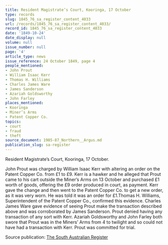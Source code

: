 ```yaml
---
title: Resident Magistrate’s Court, Kooringa, 17 October
type: records
slug: 1845_76_sa_register_content_4033
url: /records/1845_76_sa_register_content_4033/
record_id: 1845_76_sa_register_content_4033
date: '1849-10-24'
date_display: null
volume: null
issue_number: null
page: '4'
article_type: news
issue_reference: 24 October 1849, page 4
people_mentioned:
- John Prout
- William Isaac Kerr
- Thomas H. Williams
- Charles James Ware
- James Sanderson
- Azariah Goldsworthy
- John Farley
places_mentioned:
- Kooringa
- Miner’s Arms
- Patent Copper Co.
topics:
- court
- fraud
- theft
source_document: 1985-87_Northern__Argus.md
publication_slug: sa-register
---
```


Resident Magistrate’s Court, Kooringa, 17 October.

John Prout was charged by William Isaac Kerr with altering an order on the Patent Copper Co. from £1 to £9.  Kerr is a hawker and he alleged that Prout came to his cart outside the Miner’s Arms on 13 October and purchased £1 worth of goods, offering the £9 order produced in court, as payment.  Kerr gave the change and then went to the Patent Copper Co. to get a new order, as it was very worn.  He was told it was an order for £1.Thomas H. Williams, Superintendent of the Patent Copper Co., confirmed this evidence.  Charles James Ware gave evidence of seeing Prout make the transaction described above and was corroborated by James Sanderson.  Prout denied having any transaction of any sort with Kerr.  Azariah Goldsworthy and John Farley both swore that Prout was in the Miners’ Arms from 4 to twilight and so could not have had a transaction with Kerr.  Prout was committed for trial.

Source publication: [The South Australian Register](/publications/sa-register/)
